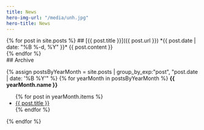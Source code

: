 ```yaml
---
title: News
hero-img-url: "/media/unh.jpg"
hero-title: News
---
```


<article class="grid three-columns">

<article class="posts two-thirds" markdown="1">
{% for post in site.posts %}
## [{{ post.title }}]({{ post.url }})
*{{ post.date | date: "%B %-d, %Y" }}*
{{ post.content }}
<!--<div class="post-data"> TAGS
{% if post.tags %}{% for tag in post.tags %}<a class="tag" href="{{ tag | prepend:'/tags/' | prepend:site.url }}">{{ tag }}</a> {% endfor %}{% endif %}
</div>-->
<div class="divider"></div>
{% endfor %}
</article>

<aside class="one-third" markdown="1">
## Archive

{% assign postsByYearMonth = site.posts | group_by_exp:"post", "post.date | date: '%B %Y'"  %}
{% for yearMonth in postsByYearMonth %}
<b>{{ yearMonth.name }}</b>
<ul>
{% for post in yearMonth.items %}<li><a href="{{ post.url }}">{{ post.title }}</a></li>{% endfor %}
</ul>
{% endfor %}
</aside>

</article>